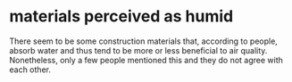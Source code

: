 # materials perceived as humid

There seem to be some construction materials that, according to people, absorb water and 
thus tend to be more or less beneficial to air quality. Nonetheless, only a few people 
mentioned this and they do not agree with 
each other.